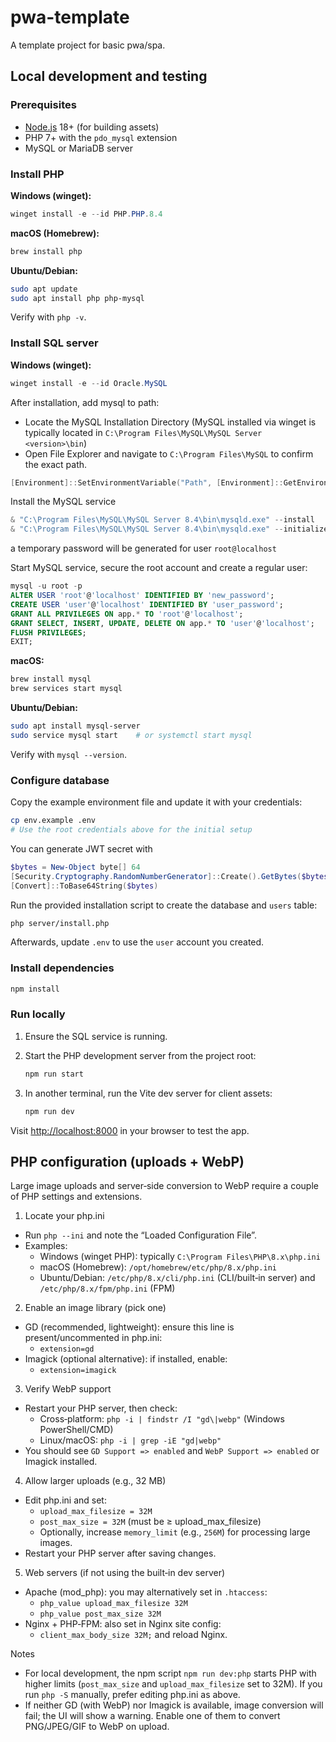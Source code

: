# pwa-template

A template project for basic pwa/spa.

## Local development and testing

### Prerequisites

- [Node.js](https://nodejs.org/) 18+ (for building assets)
- PHP 7+ with the `pdo_mysql` extension
- MySQL or MariaDB server

### Install PHP

**Windows (winget):**

```powershell
winget install -e --id PHP.PHP.8.4
```

**macOS (Homebrew):**

```bash
brew install php
```

**Ubuntu/Debian:**

```bash
sudo apt update
sudo apt install php php-mysql
```

Verify with `php -v`.

### Install SQL server

**Windows (winget):**

```powershell
winget install -e --id Oracle.MySQL
```

After installation, add mysql to path:

- Locate the MySQL Installation Directory (MySQL installed via winget is typically located in `C:\Program Files\MySQL\MySQL Server <version>\bin`)
- Open File Explorer and navigate to `C:\Program Files\MySQL` to confirm the exact path.

```powershell
[Environment]::SetEnvironmentVariable("Path", [Environment]::GetEnvironmentVariable("Path", [EnvironmentVariableTarget]::Machine) + ";C:\Program Files\MySQL\MySQL Server 8.4\bin", [EnvironmentVariableTarget]::Machine)
```

Install the MySQL service

```powershell
& "C:\Program Files\MySQL\MySQL Server 8.4\bin\mysqld.exe" --install
& "C:\Program Files\MySQL\MySQL Server 8.4\bin\mysqld.exe" --initialize --console
```

a temporary password will be generated for user `root@localhost`

Start MySQL service, secure the root account and create a regular user:

```sql
mysql -u root -p
ALTER USER 'root'@'localhost' IDENTIFIED BY 'new_password';
CREATE USER 'user'@'localhost' IDENTIFIED BY 'user_password';
GRANT ALL PRIVILEGES ON app.* TO 'root'@'localhost';
GRANT SELECT, INSERT, UPDATE, DELETE ON app.* TO 'user'@'localhost';
FLUSH PRIVILEGES;
EXIT;
```

**macOS:**

```bash
brew install mysql
brew services start mysql
```

**Ubuntu/Debian:**

```bash
sudo apt install mysql-server
sudo service mysql start    # or systemctl start mysql
```

Verify with `mysql --version`.

### Configure database

Copy the example environment file and update it with your credentials:

```bash
cp env.example .env
# Use the root credentials above for the initial setup
```

You can generate JWT secret with

```powershell
$bytes = New-Object byte[] 64
[Security.Cryptography.RandomNumberGenerator]::Create().GetBytes($bytes)
[Convert]::ToBase64String($bytes)
```

Run the provided installation script to create the database and `users` table:

```bash
php server/install.php
```

Afterwards, update `.env` to use the `user` account you created.

### Install dependencies

```bash
npm install
```

### Run locally

1. Ensure the SQL service is running.
2. Start the PHP development server from the project root:

    ```bash
    npm run start
    ```

3. In another terminal, run the Vite dev server for client assets:

    ```bash
    npm run dev
    ```

Visit <http://localhost:8000> in your browser to test the app.

## PHP configuration (uploads + WebP)

Large image uploads and server‑side conversion to WebP require a couple of PHP settings and extensions.

1. Locate your php.ini

- Run `php --ini` and note the “Loaded Configuration File”.
- Examples:
    - Windows (winget PHP): typically `C:\Program Files\PHP\8.x\php.ini`
    - macOS (Homebrew): `/opt/homebrew/etc/php/8.x/php.ini`
    - Ubuntu/Debian: `/etc/php/8.x/cli/php.ini` (CLI/built‑in server) and `/etc/php/8.x/fpm/php.ini` (FPM)

2. Enable an image library (pick one)

- GD (recommended, lightweight): ensure this line is present/uncommented in php.ini:
    - `extension=gd`
- Imagick (optional alternative): if installed, enable:
    - `extension=imagick`

3. Verify WebP support

- Restart your PHP server, then check:
    - Cross‑platform: `php -i | findstr /I "gd\|webp"` (Windows PowerShell/CMD)
    - Linux/macOS: `php -i | grep -iE "gd|webp"`
- You should see `GD Support => enabled` and `WebP Support => enabled` or Imagick installed.

4. Allow larger uploads (e.g., 32 MB)

- Edit php.ini and set:
    - `upload_max_filesize = 32M`
    - `post_max_size = 32M` (must be ≥ upload_max_filesize)
    - Optionally, increase `memory_limit` (e.g., `256M`) for processing large images.
- Restart your PHP server after saving changes.

5. Web servers (if not using the built‑in dev server)

- Apache (mod_php): you may alternatively set in `.htaccess`:
    - `php_value upload_max_filesize 32M`
    - `php_value post_max_size 32M`
- Nginx + PHP‑FPM: also set in Nginx site config:
    - `client_max_body_size 32M;` and reload Nginx.

Notes

- For local development, the npm script `npm run dev:php` starts PHP with higher limits (`post_max_size` and `upload_max_filesize` set to 32M). If you run `php -S` manually, prefer editing php.ini as above.
- If neither GD (with WebP) nor Imagick is available, image conversion will fail; the UI will show a warning. Enable one of them to convert PNG/JPEG/GIF to WebP on upload.
